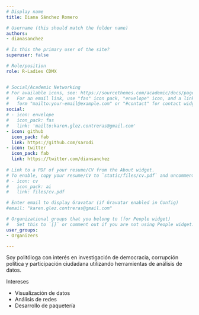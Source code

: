 ```yaml
---
# Display name
title: Diana Sánchez Romero

# Username (this should match the folder name)
authors:
- dianasanchez

# Is this the primary user of the site?
superuser: false

# Role/position
role: R-Ladies CDMX


# Social/Academic Networking
# For available icons, see: https://sourcethemes.com/academic/docs/page-builder/#icons
#   For an email link, use "fas" icon pack, "envelope" icon, and a link in the
#   form "mailto:your-email@example.com" or "#contact" for contact widget.
social:
# - icon: envelope
#   icon_pack: fas
#   link: 'mailto:karen.glez.contreras@gmail.com'
- icon: github
  icon_pack: fab
  link: https://github.com/sarodi
- icon: twitter
  icon_pack: fab
  link: https://twitter.com/diansanchez
  
# Link to a PDF of your resume/CV from the About widget.
# To enable, copy your resume/CV to `static/files/cv.pdf` and uncomment the lines below.
# - icon: cv
#   icon_pack: ai
#   link: files/cv.pdf

# Enter email to display Gravatar (if Gravatar enabled in Config)
#email: "karen.glez.contreras@gmail.com"

# Organizational groups that you belong to (for People widget)
#   Set this to `[]` or comment out if you are not using People widget.
user_groups:
- Organizers

---
```


Soy politóloga con interés en investigación de democracia, corrupción política y participación ciudadana utilizando herramientas de análisis de datos. 

Intereses

- Visualización de datos
- Análisis de redes
- Desarrollo de paquetería 
